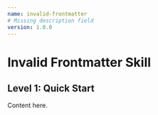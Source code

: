 ```yaml
---
name: invalid-frontmatter
# Missing description field
version: 1.0.0
---
```


# Invalid Frontmatter Skill

## Level 1: Quick Start

Content here.
